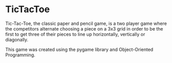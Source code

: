 # TicTacToe
Tic-Tac-Toe, the classic paper and pencil game, is a two player game where the competitors alternate choosing a piece on a 3x3 grid in order to be the first to get three of their pieces to line up horizontally, vertically or diagonally. 

This game was created using the pygame library and Object-Oriented Programming.
